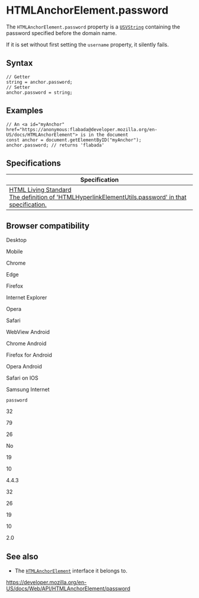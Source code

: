 HTMLAnchorElement.password
==========================

The `HTMLAnchorElement.password` property is a [`USVString`](../usvstring) containing the password specified before the domain name.

If it is set without first setting the `username` property, it silently fails.

Syntax
------

    // Getter
    string = anchor.password;
    // Setter
    anchor.password = string;

Examples
--------

    // An <a id="myAnchor" href="https://anonymous:flabada@developer.mozilla.org/en-US/docs/HTMLAnchorElement"> is in the document
    const anchor = document.getElementByID("myAnchor");
    anchor.password; // returns 'flabada'

Specifications
--------------

<table><thead><tr class="header"><th>Specification</th></tr></thead><tbody><tr class="odd"><td><a href="https://html.spec.whatwg.org/multipage/#dom-hyperlink-password">HTML Living Standard<br />
<span class="small">The definition of 'HTMLHyperlinkElementUtils.password' in that specification.</span></a></td></tr></tbody></table>

Browser compatibility
---------------------

Desktop

Mobile

Chrome

Edge

Firefox

Internet Explorer

Opera

Safari

WebView Android

Chrome Android

Firefox for Android

Opera Android

Safari on IOS

Samsung Internet

`password`

32

79

26

No

19

10

4.4.3

32

26

19

10

2.0

See also
--------

-   The [`HTMLAnchorElement`](../htmlanchorelement) interface it belongs to.

<a href="https://developer.mozilla.org/en-US/docs/Web/API/HTMLAnchorElement/password" class="_attribution-link">https://developer.mozilla.org/en-US/docs/Web/API/HTMLAnchorElement/password</a>
